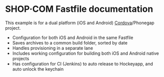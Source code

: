SHOP·COM Fastfile documentation
================

This example is for a dual platform (iOS and Android) [Cordova](https://cordova.apache.org/)/Phonegap project.

- Configuration for both iOS and Android in the same Fastfile
- Saves archives to a common build folder, sorted by date
- Handles provisioning in a separate lane
- Includes working configuration for building both iOS and Android native projects
- Has configuration for CI (Jenkins) to auto release to Hockeyapp, and auto unlock the keychain
